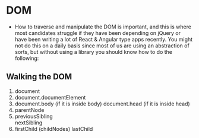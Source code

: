 # DOM
* How to traverse and manipulate the DOM is important, and this is where most candidates struggle if they have been depending on jQuery or have been writing a lot of React & Angular type apps recently. You might not do this on a daily basis since most of us are using an abstraction of sorts, but without using a library you should know how to do the following:

## Walking the DOM
1. document
2. document.documentElement <HTML>
3. document.body (if it is inside body) document.head (if it is inside head)
4. parentNode
5. previousSibling <DIV> nextSibling
6. firstChild  (childNodes) lastChild  
  

  
